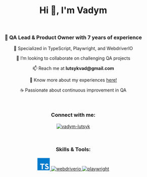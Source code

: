 <h1 align="center">Hi 👋, I'm Vadym</h1>

<br>
<h3 align="center">🚀 QA Lead & Product Owner with 7 years of experience</h3>


<p align="center">🌱 Specialized in TypeScript, Playwright, and WebdriverIO</p>

<p align="center">🤝 I’m looking to collaborate on challenging QA projects</p>

<p align="center">📫 Reach me at <strong>lutsykvad@gmail.com</strong></p>

<p align="center">📄 Know more about my experiences <a href="https://vadymlutsyk.com">here!</a></p>

<p align="center">☕ Passionate about continuous improvement in QA</p>

<br>
<h3 align="center">Connect with me:</h3>
<p align="center">
  <a href="https://www.linkedin.com/in/vadimlutsyk/" target="blank">
    <img align="center" src="https://raw.githubusercontent.com/rahuldkjain/github-profile-readme-generator/master/src/images/icons/Social/linked-in-alt.svg" alt="vadym-lutsyk" height="30" width="40">
  </a>
  <!-- Add more icons as needed -->
</p>

<br>
<h3 align="center">Skills & Tools:</h3>
<p align="center">
  <!-- Add icons related to your skills/tools -->
  <a href="https://www.typescriptlang.org/" target="_blank" rel="noreferrer">
    <img src="https://raw.githubusercontent.com/devicons/devicon/master/icons/typescript/typescript-original.svg" alt="typescript" width="40" height="40"/>
  </a>
  <a href="https://webdriver.io/" target="_blank" rel="noreferrer">
    <img src="https://asset.brandfetch.io/idV7ZoyErg/idjjDL4vNp.svg" alt="webdriverio" width="40" height="40">
  </a>
  <a href="https://playwright.dev/" target="_blank" rel="noreferrer">
    <img src="https://asset.brandfetch.io/idpyc8TcWP/idEJ2Bgun2.png" alt="playwright" width="40" height="40">
  </a>
  <!-- Add more icons as needed -->
</p>
